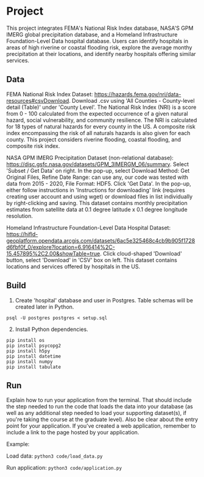 # Project

This project integrates FEMA's National Risk Index database, NASA'S GPM IMERG global precipitation database, and a Homeland Infrastructure Foundation-Level Data hospital database. Users can identify hospitals in areas of high riverine or coastal flooding risk, explore the average monthy precipitation at their locations, and identify nearby hospitals offering similar services.

## Data

FEMA National Risk Index Dataset: https://hazards.fema.gov/nri/data-resources#csvDownload. Download .csv using 'All Counties - County-level detail (Table)' under 'County Level'. The National Risk Index (NRI) is a score from 0 - 100 calculated from the expected occurrence of a given natural hazard, social vulnerability, and community resilience. The NRI is calculated for 18 types of natural hazards for every county in the US. A composite risk index encompassing the risk of all naturals hazards is also given for each county. This project considers riverine flooding, coastal flooding, and composite risk index.

NASA GPM IMERG Precipitation Dataset (non-relational database): https://disc.gsfc.nasa.gov/datasets/GPM_3IMERGM_06/summary. Select 'Subset / Get Data' on right. In the pop-up, select Download Method: Get Original Files, Refine Date Range: can use any, our code was tested with data from 2015 - 2020, File Format: HDF5. Click 'Get Data'. In the pop-up, either follow instructions in 'Instructions for downloading' link (requires creating user account and using wget) or download files in list individually by right-clicking and saving. This dataset contains monthly precipitation estimates from satellite data at 0.1 degree latitude x 0.1 degree longitude resolution.

Homeland Infrastructure Foundation-Level Data Hospital Dataset: https://hifld-geoplatform.opendata.arcgis.com/datasets/6ac5e325468c4cb9b905f1728d6fbf0f_0/explore?location=6.916414%2C-15.457895%2C2.00&showTable=true. Click cloud-shaped 'Download' button, select 'Download' in 'CSV' box on left. This dataset contains locations and services offered by hospitals in the US.

## Build

1. Create 'hospital' database and user in Postgres. Table schemas will be created later in Python.
```
psql -U postgres postgres < setup.sql
```
2. Install Python dependencies.
```
pip install os
pip install psycopg2
pip install h5py
pip install datetime
pip install numpy
pip install tabulate
```

## Run

Explain how to run your application from the terminal. That should include the step needed to run the code that loads the data into your database (as well as any additional step needed to load your supporting dataset(s), if you're taking the course at the graduate level). Also be clear about the entry point for your application. If you've created a web application, remember to include a link to the page hosted by your application.

Example:

Load data: `python3 code/load_data.py`

Run application: `python3 code/application.py`

